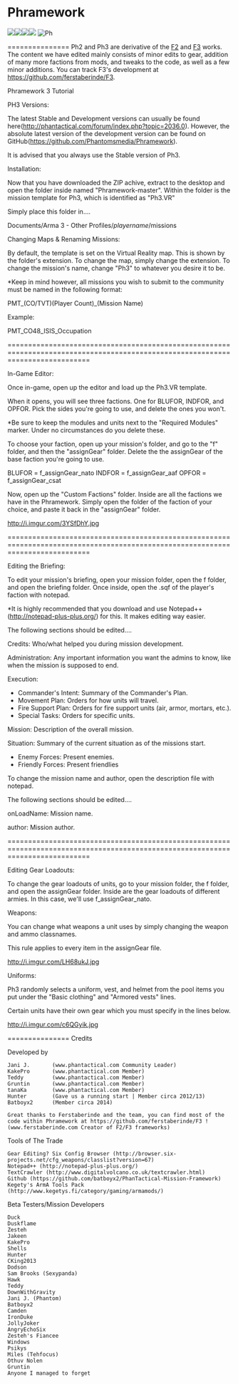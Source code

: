 Phramework
===============
[![](http://img.shields.io/badge/Issues-2-red.svg)](https://github.com/Phantomsmedia/Phramework/issues)[![](http://img.shields.io/badge/Release-v3.0.0.4.2-blue.svg)](https://github.com/Phantomsmedia/Phramework/releases/tag/v3.0.0.4.2)![](http://img.shields.io/badge/Project%20Members-5-green.svg)[![](http://img.shields.io/badge/Commit%20History-Master%20Branch-yellowgreen.svg)](https://github.com/Phantomsmedia/Phramework/commits/master)
![Ph](http://i5.minus.com/ib2ovbqhL4YeYU.png)



===============
Ph2 and Ph3 are derivative of the [F2](http://ferstaberinde.com/f2/en//index.php?title=Main_Page) and [F3](http://ferstaberinde.com/f3/en//index.php?title=Main_Page) works. The content we have edited mainly consists of minor edits to gear, addition of many more factions from mods, and tweaks to the code, as well as a few minor additions. You can track F3's development at https://github.com/ferstaberinde/F3. 

Phramework 3 Tutorial

PH3 Versions:

The latest Stable and Development versions can usually be found here(http://phantactical.com/forum/index.php?topic=2036.0). However, the absolute latest version of the development version can be found on GitHub(https://github.com/Phantomsmedia/Phramework).

It is advised that you always use the Stable version of Ph3.

Installation:

Now that you have downloaded the ZIP achive, extract to the desktop and open the folder inside named "Phramework-master". Within the folder is the mission template for Ph3, which is identified as "Ph3.VR"

Simply place this folder in....

Documents/Arma 3 - Other Profiles/*playername*/missions

Changing Maps & Renaming Missions:

By default, the template is set on the Virtual Reality map. This is shown by the folder's extension. To change the map, simply change the extension. To change the mission's name, change "Ph3" to whatever you desire it to be.

*Keep in mind however, all missions you wish to submit to the community must be named in the following format:

PMT_(CO/TVT)(Player Count)_(Mission Name)

Example:

PMT_CO48_ISIS_Occupation

================================================================================================================================

In-Game Editor:

Once in-game, open up the editor and load up the Ph3.VR template.

When it opens, you will see three factions. One for BLUFOR, INDFOR, and OPFOR. Pick the sides you're going to use, and delete the ones you won't.

*Be sure to keep the modules and units next to the "Required Modules" marker. Under no circumstances do you delete these.

To choose your faction, open up your mission's folder, and go to the "f" folder, and then the "assignGear" folder. Delete the the assignGear of the base faction you're going to use.

BLUFOR = f_assignGear_nato
INDFOR = f_assignGear_aaf
OPFOR = f_assignGear_csat

Now, open up the "Custom Factions" folder. Inside are all the factions we have in the Phramework. Simply open the folder of the faction of your choice, and paste it back in the "assignGear" folder.

http://i.imgur.com/3YSfDhY.jpg

================================================================================================================================

Editing the Briefing:

To edit your mission's briefing, open your mission folder, open the f folder, and open the briefing folder. Once inside, open the .sqf of the player's faction with notepad.

*It is highly recommended that you download and use Notepad++(http://notepad-plus-plus.org/) for this. It makes editing way easier.

The following sections should be edited....

Credits: Who/what helped you during mission development.

Administration: Any important information you want the admins to know, like when the mission is supposed to end.

Execution:
- Commander's Intent: Summary of the Commander's Plan.
- Movement Plan: Orders for how units will travel.
- Fire Support Plan: Orders for fire support units (air, armor, mortars, etc.).
- Special Tasks: Orders for specific units.

Mission: Description of the overall mission.

Situation: Summary of the current situation as of the missions start.
- Enemy Forces: Present enemies.
- Friendly Forces: Present friendlies

To change the mission name and author, open the description file with notepad.

The following sections should be edited....

onLoadName: Mission name.

author: Mission author.

================================================================================================================================

Editing Gear Loadouts:

To change the gear loadouts of units, go to your mission folder, the f folder, and open the assignGear folder. Inside are the gear loadouts of different armies. In this case, we'll use f_assignGear_nato.

Weapons:

You can change what weapons a unit uses by simply changing the weapon and ammo classnames.

This rule applies to every item in the assignGear file.

http://i.imgur.com/LH68ukJ.jpg

Uniforms:

Ph3 randomly selects a uniform, vest, and helmet from the pool items you put under the "Basic clothing" and "Armored vests" lines.

Certain units have their own gear which you must specify in the lines below.

http://i.imgur.com/c6QGyik.jpg

===============
Credits


Developed by
   
	Jani J.       (www.phantactical.com Community Leader)
	KakePro       (www.phantactical.com Member)
	Teddy         (www.phantactical.com Member)
	Gruntin       (www.phantactical.com Member)
	tanaKa        (www.phantactical.com Member)	
	Hunter        (Gave us a running start | Member circa 2012/13)	
	Batboyx2      (Member circa 2014)
	
	Great thanks to Ferstaberinde and the team, you can find most of the code within Phramework at https://github.com/ferstaberinde/F3 ! (www.ferstaberinde.com Creator of F2/F3 frameworks)



Tools of The Trade

	Gear Editing? Six Config Browser (http://browser.six-projects.net/cfg_weapons/classlist?version=67)
	Notepad++ (http://notepad-plus-plus.org/)
	TextCrawler (http://www.digitalvolcano.co.uk/textcrawler.html)
	Github (https://github.com/batboyx2/PhanTactical-Mission-Framework)
	Kegety's ArmA Tools Pack (http://www.kegetys.fi/category/gaming/armamods/)

Beta Testers/Mission Developers
	
	Duck
	Duskflame
	Zesteh
	Jakeen
	KakePro
	Shells
	Hunter
	CKing2013
	Dodson
	Sam Brooks (Sexypanda)
	Hawk
	Teddy
	DownWithGravity
	Jani J. (Phantom)
	Batboyx2
	Camden
	IronDuke
	JollyJoker
	AngryEchoSix
	Zesteh's Fiancee
	Windows
	Psikys
	Miles (Tehfocus)
	Othuv Nolen
	Gruntin
	Anyone I managed to forget
	

